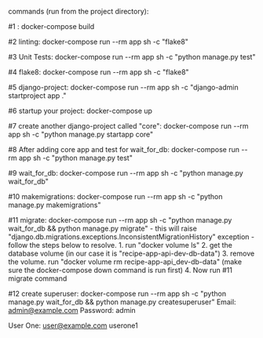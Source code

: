 commands (run from the project directory):


#1 :
docker-compose build

#2 linting:
docker-compose run --rm app sh -c "flake8"

#3 Unit Tests:
docker-compose run --rm app sh -c "python manage.py test"

#4 flake8:
docker-compose run --rm app sh -c "flake8"

#5 django-project:
docker-compose run --rm app sh -c "django-admin startproject app ."

#6 startup your project:
docker-compose up

#7 create another django-project called "core":
docker-compose run --rm app sh -c "python manage.py startapp core"

#8 After adding core app and test for wait_for_db:
docker-compose run --rm app sh -c "python manage.py test"

#9 wait_for_db:
docker-compose run --rm app sh -c "python manage.py wait_for_db"

#10 makemigrations:
docker-compose run --rm app sh -c "python manage.py makemigrations"

#11 migrate:
docker-compose run --rm app sh -c "python manage.py wait_for_db && python manage.py migrate"
    - this will raise "django.db.migrations.exceptions.InconsistentMigrationHistory" exception
    - follow the steps below to resolve.
        1. run "docker volume ls"
        2. get the database volume (in our case it is "recipe-app-api-dev-db-data")
        3. remove the volume. run "docker volume rm recipe-app-api_dev-db-data" (make sure the docker-compose down command is run first)
        4. Now run #11 migrate command

#12 create superuser:
docker-compose run --rm app sh -c "python manage.py wait_for_db && python manage.py createsuperuser"
Email: admin@example.com
Password: admin

User One:
user@example.com
userone1